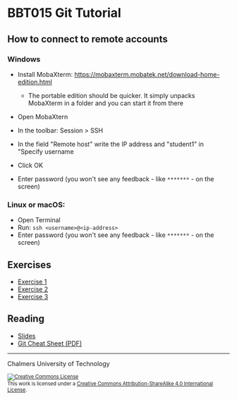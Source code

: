 # BBT015 Git Tutorial


## How to connect to remote accounts


### Windows

* Install MobaXterm: https://mobaxterm.mobatek.net/download-home-edition.html

   * The portable edition should be quicker. It simply unpacks MobaXterm in a folder and you can start it from there
   
* Open MobaXtern
* In the toolbar: Session > SSH 
* In the field "Remote host" write the IP address and "student1" in "Specify username
* Click OK
* Enter password  (you won't see any feedback - like `*******` - on the screen)

### Linux or macOS: 

* Open Terminal
* Run:  `ssh <username>@<ip-address>`
* Enter password  (you won't see any feedback - like `*******` - on the screen)


## Exercises

* [Exercise 1](git-exercise-1.md)
* [Exercise 2](git-exercise-2.md)
* [Exercise 3](git-exercise-3.md)


## Reading

* [Slides](git-tutorial-chalmers-2018.pdf)
* [Git Cheat Sheet (PDF)](https://services.github.com/on-demand/downloads/github-git-cheat-sheet.pdf)



<hr />

Chalmers University of Technology

<footer style="font-size:0.8em">

<a rel="license" href="http://creativecommons.org/licenses/by-sa/4.0/">
<img alt="Creative Commons License" style="border-width:0" src="https://i.creativecommons.org/l/by-sa/4.0/80x15.png" />
</a><br />This work is licensed under a <a rel="license" href="http://creativecommons.org/licenses/by-sa/4.0/">Creative Commons Attribution-ShareAlike 4.0 International License</a>.

</footer>
